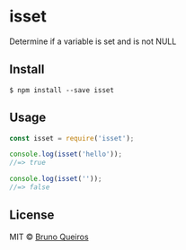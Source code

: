 # isset
Determine if a variable is set and is not NULL

## Install
```
$ npm install --save isset
```

## Usage
```js
const isset = require('isset');

console.log(isset('hello'));
//=> true

console.log(isset(''));
//=> false
```

## License
MIT © [Bruno Queiros](https://github.com/brunoqueiros)
